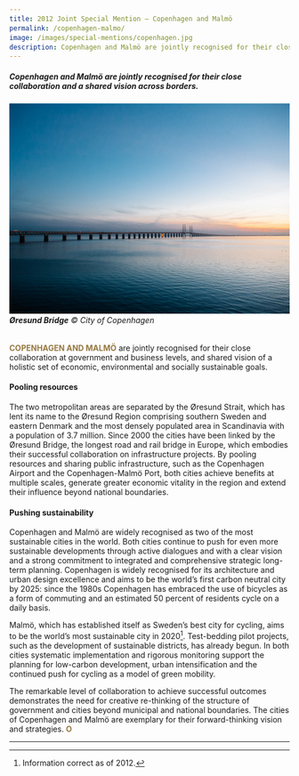 ```yaml
---
title: 2012 Joint Special Mention — Copenhagen and Malmö
permalink: /copenhagen-malmo/
image: /images/special-mentions/copenhagen.jpg
description: Copenhagen and Malmö are jointly recognised for their close collaboration and a shared vision across borders.
---
```


##### Copenhagen and Malmö are jointly recognised for their close collaboration and a shared vision across borders.

###### ![Øresund bridge](/images/special-mentions/copenhagen.jpg)**Øresund Bridge** © City of Copenhagen

<b><font color="#967942">COPENHAGEN AND MALMÖ</font></b> are jointly recognised for their close collaboration at government and business levels, and shared vision of a holistic set of economic, environmental and socially sustainable goals.

#### **Pooling resources**

The two metropolitan areas are separated by the Øresund Strait, which has lent its name to the Øresund Region comprising southern Sweden and eastern Denmark and the most densely populated area in Scandinavia with a population of 3.7 million. Since 2000 the cities have been linked by the Øresund Bridge, the longest road and rail bridge in Europe, which embodies their successful collaboration on infrastructure projects. By pooling resources and sharing public infrastructure, such as the Copenhagen Airport and the Copenhagen-Malmö Port, both cities achieve benefits at multiple scales, generate greater economic vitality in the region and extend their influence beyond national boundaries.

#### **Pushing sustainability**

Copenhagen and Malmö are widely recognised as two of the most sustainable cities in the world. Both cities continue to push for even more sustainable developments through active dialogues and with a clear vision and a strong commitment to integrated and comprehensive strategic long-term planning. Copenhagen is widely recognised for its architecture and urban design excellence and aims to be the world’s first carbon neutral city by 2025: since the 1980s Copenhagen has embraced the use of bicycles as a form of commuting and an estimated 50 percent of residents cycle on a daily basis. 

Malmö, which has established itself as Sweden’s best city for cycling, aims to be the world’s most sustainable city in 2020[^1]. Test-bedding pilot projects, such as the development of sustainable districts, has already begun. In both cities systematic implementation and rigorous monitoring support the planning for low-carbon development, urban intensification and the continued push for cycling as a model of green mobility.

The remarkable level of collaboration to achieve successful outcomes demonstrates the need for creative re-thinking of the structure of government and cities beyond municipal and national boundaries. The cities of Copenhagen and Malmö are exemplary for their forward-thinking vision and strategies. **<font color="#967942">O</font>**

---

[^1]: Information correct as of 2012.
